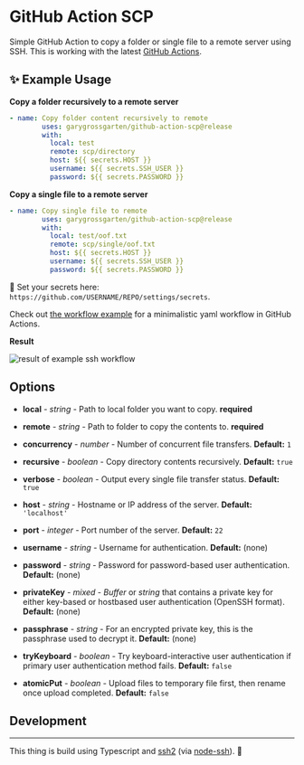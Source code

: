 # GitHub Action SCP

Simple GitHub Action to copy a folder or single file to a remote server using SSH. This is working with the latest [GitHub Actions](https://github.com/features/actions).

## ✨ Example Usage

**Copy a folder recursively to a remote server**

```yml
- name: Copy folder content recursively to remote
        uses: garygrossgarten/github-action-scp@release
        with:
          local: test
          remote: scp/directory
          host: ${{ secrets.HOST }}
          username: ${{ secrets.SSH_USER }}
          password: ${{ secrets.PASSWORD }}

```

**Copy a single file to a remote server**

```yml
- name: Copy single file to remote
        uses: garygrossgarten/github-action-scp@release
        with:
          local: test/oof.txt
          remote: scp/single/oof.txt
          host: ${{ secrets.HOST }}
          username: ${{ secrets.SSH_USER }}
          password: ${{ secrets.PASSWORD }}

```

🔐 Set your secrets here: `https://github.com/USERNAME/REPO/settings/secrets`.

Check out [the workflow example](.github/workflows/scp-example-workflow.yml) for a minimalistic yaml workflow in GitHub Actions.

**Result**

![result of example ssh workflow](result.png)

## Options

- **local** - _string_ - Path to local folder you want to copy. **required**

- **remote** - _string_ - Path to folder to copy the contents to. **required**

- **concurrency** - _number_ - Number of concurrent file transfers. **Default:** `1`

- **recursive** - _boolean_ - Copy directory contents recursively. **Default:** `true`

- **verbose** - _boolean_ - Output every single file transfer status. **Default:** `true`

- **host** - _string_ - Hostname or IP address of the server. **Default:** `'localhost'`

- **port** - _integer_ - Port number of the server. **Default:** `22`

- **username** - _string_ - Username for authentication. **Default:** (none)

- **password** - _string_ - Password for password-based user authentication. **Default:** (none)

- **privateKey** - _mixed_ - _Buffer_ or _string_ that contains a private key for either key-based or hostbased user authentication (OpenSSH format). **Default:** (none)

- **passphrase** - _string_ - For an encrypted private key, this is the passphrase used to decrypt it. **Default:** (none)

- **tryKeyboard** - _boolean_ - Try keyboard-interactive user authentication if primary user authentication method fails. **Default:** `false`

- **atomicPut** - _boolean_ - Upload files to temporary file first, then rename once upload completed. **Default:** `false`

## Development

---

This thing is build using Typescript and
[ssh2](https://github.com/mscdex/ssh2) (via [node-ssh](https://github.com/steelbrain/node-ssh)). 🚀
